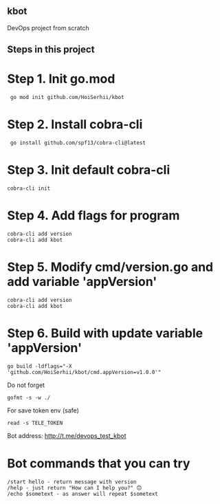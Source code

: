 ## kbot
DevOps project from scratch

## Steps in this project

# Step 1. Init go.mod
```
 go mod init github.com/HoiSerhii/kbot
```

# Step 2. Install cobra-cli
```
 go install github.com/spf13/cobra-cli@latest
```

# Step 3. Init default cobra-cli 
```
cobra-cli init
```

# Step 4. Add flags for program
```
cobra-cli add version
cobra-cli add kbot
```

# Step 5. Modify cmd/version.go and add variable 'appVersion'
```
cobra-cli add version
cobra-cli add kbot
```

# Step 6. Build with update variable 'appVersion'
```
go build -ldflags="-X 'github.com/HoiSerhii/kbot/cmd.appVersion=v1.0.0'"
```

Do not forget 
```
gofmt -s -w ./
```


For save token env (safe)
```
read -s TELE_TOKEN
```

Bot address: http://t.me/devops_test_kbot

# Bot commands that you can try
```
/start hello - return message with version
/help - just return "How can I help you?" 🙃
/echo $sometext - as answer will repeat $sometext
```